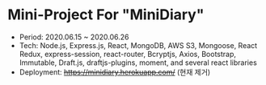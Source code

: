 Mini-Project For "MiniDiary"
==========

- Period: 2020.06.15 ~ 2020.06.26
- Tech: Node.js, Express.js, React, MongoDB, AWS S3, Mongoose, React Redux, express-session, react-router, Bcryptjs, Axios, Bootstrap, Immutable, Draft.js, draftjs-plugins, moment, and several react libraries
- Deployment: ~~https://minidiary.herokuapp.com/~~ (현재 제거)
